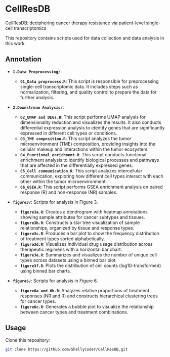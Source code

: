 # CellResDB
CellResDB: deciphering cancer therapy resistance via patient-level single-cell transcriptomics

This repository contains scripts used for data collection and data analysis in this work.

## Annotation
- **`1.Data Preprocessing/`**:
  - **`01_Data preprocess.R`**: This script is responsible for preprocessing single-cell transcriptomic data. It includes steps such as normalization, filtering, and quality control to prepare the data for further analysis.

- **`2.Downstream Analysis/`**:
  - **`02_UMAP and DEGs.R`**: This script performs UMAP analysis for dimensionality reduction and visualizes the results. It also conducts differential expression analysis to identify genes that are significantly expressed in different cell types or conditions.
  - **`03_TME composition.R`**: This script analyzes the tumor microenvironment (TME) composition, providing insights into the cellular makeup and interactions within the tumor ecosystem.
  - **`04_Functional enrichment.R`**: This script conducts functional enrichment analysis to identify biological processes and pathways that are affected in the differentially expressed genes.
  - **`05_Cell communication.R`**: This script analyzes intercellular communication, exploring how different cell types interact with each other within the tumor microenvironment.
  - **`06_GSEA.R`**: This script performs GSEA enrichment analysis on paired response (R) and non-response (NR) samples.
- **`figure3/`**: Scripts for analysis in Figure 3.
  - **`figure3a.R`**: Creates a dendrogram with heatmap annotations showing sample attributes for cancer subtypes and tissues.
  - **`figure3b.R`**: Constructs a star tree visualization of sample relationships, organized by tissue and response types.
  - **`figure3c.R`**: Produces a bar plot to show the frequency distribution of treatment types sorted alphabetically.
  - **`figure3d.R`**: Visualizes individual drug usage distribution across therapeutic regimens with a horizontal bar chart.
  - **`figure3e.R`**: Summarizes and visualizes the number of unique cell types across datasets using a binned bar plot.
  - **`figure3f.R`**: Plots the distribution of cell counts (log10-transformed) using binned bar charts.

- **`figure6/`**: Scripts for analysis in Figure 6.
  - **`figure6a_and_6b.R`**: Analyzes relative proportions of treatment responses (NR and R) and constructs hierarchical clustering trees for cancer types.
  - **`figure6c.R`**: Generates a bubble plot to visualize the relationship between cancer types and treatment combinations.

## Usage
Clone this repository:
   ```bash
   git clone https://github.com/ShellyCoder/CellResDB.git

